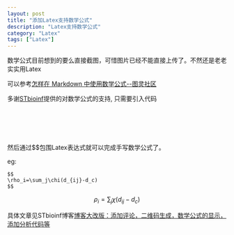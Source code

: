 ```yaml
---
layout: post
title: "添加Latex支持数学公式"
description: "Latex支持数学公式"
category: "Latex"
tags: ["Latex"]
---
```

数学公式目前想到的要么直接截图，可惜图片已经不能直接上传了。不然还是老老实实用Latex

可以参考[怎样在 Markdown 中使用数学公式--图灵社区](http://www.ituring.com.cn/article/32403)

多谢[STbioinf](http://www.stbioinf.com/)提供的对数学公式的支持,   只需要引入代码

<pre>
<script type="text/x-mathjax-config">
  MathJax.Hub.Config({ tex2jax: {inlineMath: [['$','$'], ['\\(','\\)']]} });
</script>
<script type="text/javascript"
  src="http://cdn.mathjax.org/mathjax/latest/MathJax.js?config=TeX-AMS-MML_HTMLorMML">
</script>
</pre>

然后通过$$包围Latex表达式就可以完成手写数学公式了。

eg:
```
$$
\rho_i=\sum_j\chi(d_{ij}-d_c)
$$
```

$$
\rho_i=\sum_j\chi(d_{ij}-d_c)
$$

具体文章见STbioinf博客[博客大改版：添加评论，二维码生成，数学公式的显示，添加分析代码等](http://www.stbioinf.com/2014/07/18/Change-blog-template.html#3)

